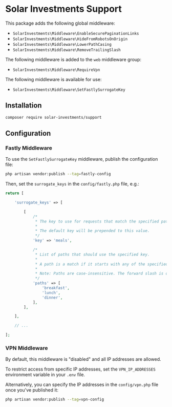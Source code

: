 # Solar Investments Support

This package adds the following global middleware:

- `SolarInvestments\Middleware\EnableSecurePaginationLinks`
- `SolarInvestments\Middleware\HideFromRobotsOnOrigin`
- `SolarInvestments\Middleware\LowerPathCasing`
- `SolarInvestments\Middleware\RemoveTrailingSlash`

The following middleware is added to the `web` middleware group:

- `SolarInvestments\Middleware\RequireVpn`

The following middleware is available for use:

- `SolarInvestments\Middleware\SetFastlySurrogateKey`

## Installation

```bash
composer require solar-investments/support
```

## Configuration

### Fastly Middleware

To use the `SetFastlySurrogateKey` middleware, publish the configuration file:

```bash
php artisan vendor:publish --tag=fastly-config
```

Then, set the `surrogate_keys` in the `config/fastly.php` file, e.g.:

```php
return [

    'surrogate_keys' => [

        [
            /*
             * The key to use for requests that match the specified paths.
             *
             * The default key will be prepended to this value.
             */
            'key' => 'meals',

            /*
             * List of paths that should use the specified key.
             *
             * A path is a match if it starts with any of the specified paths.
             * 
             * Note: Paths are case-insensitive. The forward slash is optional.
             */
            'paths' => [
                'breakfast',
                'lunch',
                'dinner',
            ],
        ],

    ],

    // ...

];
```

### VPN Middleware

By default, this middleware is "disabled" and all IP addresses are allowed.

To restrict access from specific IP addresses, set the `VPN_IP_ADDRESSES` environment variable in your `.env` file.

Alternatively, you can specify the IP addresses in the `config/vpn.php` file once you've published it:

```bash
php artisan vendor:publish --tag=vpn-config
```
